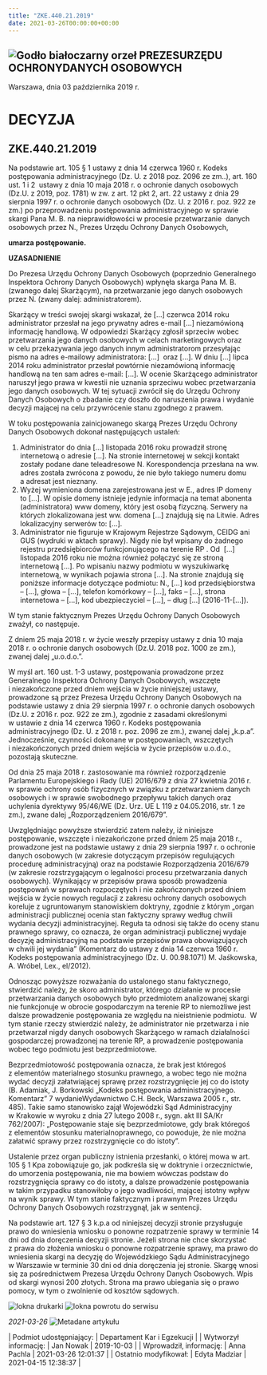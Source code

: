 ```yaml
---
title: "ZKE.440.21.2019"
date: 2021-03-26T00:00:00+00:00
---
```



![Godło białoczarny orzeł](/bundles/app/img/orzeł2.png)
PREZESURZĘDU OCHRONYDANYCH OSOBOWYCH
------------------------------------




 Warszawa, dnia 03
 października
 2019 r.
 


 DECYZJA
=========


ZKE.440.21.2019
---------------


Na podstawie art. 105 § 1 ustawy z dnia 14 czerwca 1960 r. Kodeks postępowania administracyjnego (Dz. U. z 2018 poz. 2096 ze zm..), art. 160 ust. 1 i 2  ustawy z dnia 10 maja 2018 r. o ochronie danych osobowych (Dz.U. z 2019, poz. 1781) w zw. z art. 12 pkt 2, art. 22 ustawy z dnia 29 sierpnia 1997 r. o ochronie danych osobowych (Dz. U. z 2016 r. poz. 922 ze zm.) po przeprowadzeniu postępowania administracyjnego w sprawie skargi Pana M. B. na nieprawidłowości w procesie przetwarzanie  danych osobowych przez N., Prezes Urzędu Ochrony Danych Osobowych,


**umarza postępowanie.**


**UZASADNIENIE**


Do Prezesa Urzędu Ochrony Danych Osobowych (poprzednio Generalnego Inspektora Ochrony Danych Osobowych) wpłynęła skarga Pana M. B. (zwanego dalej Skarżącym), na przetwarzanie jego danych osobowych przez N. (zwany dalej: administratorem).


Skarżący w treści swojej skargi wskazał, że […] czerwca 2014 roku administrator przesłał na jego prywatny adres e-mail […] niezamówioną informację handlową. W odpowiedzi Skarżący zgłosił sprzeciw wobec przetwarzania jego danych osobowych w celach marketingowych oraz w celu przekazywania jego danych innym administratorom przesyłając pismo na adres e-mailowy administratora: […]  oraz […]. W dniu […] lipca 2014 roku administrator przesłał powtórnie niezamówioną informację handlową na ten sam adres e-mail: […]. W ocenie Skarżącego administrator naruszył jego prawa w kwestii nie uznania sprzeciwu wobec przetwarzania jego danych osobowych. W tej sytuacji zwrócił się do Urzędu Ochrony Danych Osobowych o zbadanie czy doszło do naruszenia prawa i wydanie decyzji mającej na celu przywrócenie stanu zgodnego z prawem.


W toku postępowania zainicjowanego skargą Prezes Urzędu Ochrony Danych Osobowych dokonał następujących ustaleń:


1. Administrator do dnia […] listopada 2016 roku prowadził stronę internetową o adresie […]. Na stronie internetowej w sekcji kontakt zostały podane dane teleadresowe N. Korespondencja przesłana na ww. adres została zwrócona z powodu, że nie było takiego numeru domu a adresat jest nieznany.
2. Wyżej wymieniona domena zarejestrowana jest w E., adres IP domeny to […]. W opisie domeny istnieje jedynie informacja na temat abonenta (administratora) www domeny, który jest osobą fizyczną. Serwery na których zlokalizowana jest ww. domena […] znajdują się na Litwie. Adres lokalizacyjny serwerów to: […].
3. Administrator nie figuruje w Krajowym Rejestrze Sądowym, CEIDG ani GUS (wydruki w aktach sprawy). Nigdy nie był wpisany do żadnego rejestru przedsiębiorców funkcjonującego na terenie RP . Od  […] listopada 2016 roku nie można również połączyć się ze stroną internetową […]. Po wpisaniu nazwy podmiotu w wyszukiwarkę internetową, w wynikach pojawia strona […]. Na stronie znajdują się poniższe informacje dotyczące podmiotu: N., [...] kod przedsiębiorstwa – […], głowa – […], telefon komórkowy – […], faks – […], strona internetowa – […], kod ubezpieczyciel – […], – dług […] (2016-11-[…]).


W tym stanie faktycznym Prezes Urzędu Ochrony Danych Osobowych zważył, co następuje.


Z dniem 25 maja 2018 r. w życie weszły przepisy ustawy z dnia 10 maja 2018 r. o ochronie danych osobowych (Dz.U. 2018 poz. 1000 ze zm.), zwanej dalej „u.o.d.o.”.


W myśl art. 160 ust. 1-3 ustawy, postępowania prowadzone przez Generalnego Inspektora Ochrony Danych Osobowych, wszczęte i niezakończone przed dniem wejścia w życie niniejszej ustawy, prowadzone są przez Prezesa Urzędu Ochrony Danych Osobowych na podstawie ustawy z dnia 29 sierpnia 1997 r. o ochronie danych osobowych (Dz.U. z 2016 r. poz. 922 ze zm.), zgodnie z zasadami określonymi w ustawie z dnia 14 czerwca 1960 r. Kodeks postępowania administracyjnego (Dz. U. z 2018 r. poz. 2096 ze zm.), zwanej dalej „k.p.a”. Jednocześnie, czynności dokonane w postępowaniach, wszczętych i niezakończonych przed dniem wejścia w życie przepisów u.o.d.o., pozostają skuteczne.


Od dnia 25 maja 2018 r. zastosowanie ma również rozporządzenie Parlamentu Europejskiego i Rady (UE) 2016/679 z dnia 27 kwietnia 2016 r. w sprawie ochrony osób fizycznych w związku z przetwarzaniem danych osobowych i w sprawie swobodnego przepływu takich danych oraz uchylenia dyrektywy 95/46/WE (Dz. Urz. UE L 119 z 04.05.2016, str. 1 ze zm.), zwane dalej „Rozporządzeniem 2016/679”.


Uwzględniając powyższe stwierdzić zatem należy, iż niniejsze postępowanie, wszczęte i niezakończone przed dniem 25 maja 2018 r., prowadzone jest na podstawie ustawy z dnia 29 sierpnia 1997 r. o ochronie danych osobowych (w zakresie dotyczącym przepisów regulujących procedurę administracyjną) oraz na podstawie Rozporządzenia 2016/679 (w zakresie rozstrzygającym o legalności procesu przetwarzania danych osobowych). Wynikający w przepisów prawa sposób prowadzenia postępowań w sprawach rozpoczętych i nie zakończonych przed dniem wejścia w życie nowych regulacji z zakresu ochrony danych osobowych koreluje z ugruntowanym stanowiskiem doktryny, zgodnie z którym „organ administracji publicznej ocenia stan faktyczny sprawy według chwili wydania decyzji administracyjnej. Reguła ta odnosi się także do oceny stanu prawnego sprawy, co oznacza, że organ administracji publicznej wydaje decyzję administracyjną na podstawie przepisów prawa obowiązujących w chwili jej wydania” (Komentarz do ustawy z dnia 14 czerwca 1960 r. Kodeks postępowania administracyjnego (Dz. U. 00.98.1071) M. Jaśkowska, A. Wróbel, Lex., el/2012).


Odnosząc powyższe rozważania do ustalonego stanu faktycznego, stwierdzić należy, że skoro administrator, którego działanie w procesie przetwarzania danych osobowych było przedmiotem analizowanej skargi nie funkcjonuje w obrocie gospodarczym na terenie RP to niemożliwe jest dalsze prowadzenie postępowania ze względu na nieistnienie podmiotu.  W tym stanie rzeczy stwierdzić należy, że administrator nie przetwarza i nie przetwarzał nigdy danych osobowych Skarżącego w ramach działalności gospodarczej prowadzonej na terenie RP, a prowadzenie postępowania wobec tego podmiotu jest bezprzedmiotowe.


Bezprzedmiotowość postępowania oznacza, że brak jest któregoś z elementów materialnego stosunku prawnego, a wobec tego nie można wydać decyzji załatwiającej sprawę przez rozstrzygnięcie jej co do istoty (B. Adamiak, J. Borkowski „Kodeks postępowania administracyjnego. Komentarz” 7 wydanieWydawnictwo C.H. Beck, Warszawa 2005 r., str. 485). Takie samo stanowisko zajął Wojewódzki Sąd Administracyjny w Krakowie w wyroku z dnia 27 lutego 2008 r., sygn. akt III SA/Kr 762/2007): „Postępowanie staje się bezprzedmiotowe, gdy brak któregoś z elementów stosunku materialnoprawnego, co powoduje, że nie można załatwić sprawy przez rozstrzygnięcie co do istoty”.


Ustalenie przez organ publiczny istnienia przesłanki, o której mowa w art. 105 § 1 Kpa zobowiązuje go, jak podkreśla się w doktrynie i orzecznictwie, do umorzenia postępowania, nie ma bowiem wówczas podstaw do rozstrzygnięcia sprawy co do istoty, a dalsze prowadzenie postępowania w takim przypadku stanowiłoby o jego wadliwości, mającej istotny wpływ na wynik sprawy. W tym stanie faktycznym i prawnym Prezes Urzędu Ochrony Danych Osobowych rozstrzygnął, jak w sentencji.


Na podstawie art. 127 § 3 k.p.a od niniejszej decyzji stronie przysługuje prawo do wniesienia wniosku o ponowne rozpatrzenie sprawy w terminie 14 dni od dnia doręczenia decyzji stronie. Jeżeli strona nie chce skorzystać z prawa do złożenia wniosku o ponowne rozpatrzenie sprawy, ma prawo do wniesienia skargi na decyzję do Wojewódzkiego Sądu Administracyjnego w Warszawie w terminie 30 dni od dnia doręczenia jej stronie. Skargę wnosi się za pośrednictwem Prezesa Urzędu Ochrony Danych Osobowych. Wpis od skargi wynosi 200 złotych. Strona ma prawo ubiegania się o prawo pomocy, w tym o zwolnienie od kosztów sądowych.



![Iokna drukarki](/bundles/app/img/ico/print.svg "Kliknij aby zobaczyć wersję do wydruku.")
![Iokna powrotu do serwisu](/bundles/app/img/ico/back.svg "Kliknij aby wrócić do normalnej wersji serwisu.")


*2021-03-26*
![Metadane artykułu](/bundles/app/img/metadane-s3.png "Metadane artykułu")




| Podmiot udostępniający: | Departament Kar i Egzekucji |
| Wytworzył informację: | Jan Nowak | 2019-10-03 |
| Wprowadził‚ informację: | Anna Pachla | 2021-03-26 12:01:37 |
| Ostatnio modyfikował: | Edyta Madziar | 2021-04-15 12:38:37 |


